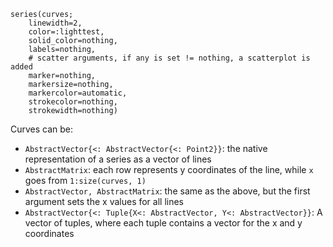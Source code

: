 ```
series(curves;
    linewidth=2,
    color=:lighttest,
    solid_color=nothing,
    labels=nothing,
    # scatter arguments, if any is set != nothing, a scatterplot is added
    marker=nothing,
    markersize=nothing,
    markercolor=automatic,
    strokecolor=nothing,
    strokewidth=nothing)
```

Curves can be:

  * `AbstractVector{<: AbstractVector{<: Point2}}`: the native representation of a series as a vector of lines
  * `AbstractMatrix`: each row represents y coordinates of the line, while `x` goes from `1:size(curves, 1)`
  * `AbstractVector, AbstractMatrix`: the same as the above, but the first argument sets the x values for all lines
  * `AbstractVector{<: Tuple{X<: AbstractVector, Y<: AbstractVector}}`: A vector of tuples, where each tuple contains a vector for the x and y coordinates
